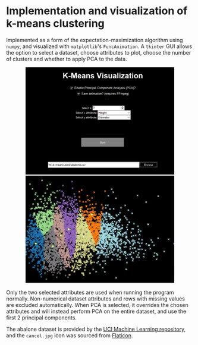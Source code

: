# Implementation and visualization of k-means clustering
Implemented as a form of the expectation-maximization algorithm using ``numpy``, and visualized with ``matplotlib``'s ``FuncAnimation``. A ``tkinter`` GUI allows the option to select a dataset, choose attributes to plot, choose the number of clusters and whether to apply PCA to the data.
<p align="center">
<img src="img_menu.png" width="400" height="289">
<img src="img_visualization.gif" width="400" height="289">
</p>

Only the two selected attributes are used when running the program normally. Non-numerical dataset attributes and rows with missing values are excluded automatically. When PCA is selected, it overrides the chosen attributes and will instead perform PCA on the entire dataset, and use the first 2 principal components.


The abalone dataset is provided by the <a href="https://archive.ics.uci.edu/ml/datasets/abalone" >UCI Machine Learning repository</a>, and the ``cancel.jpg`` icon was sourced from <a href="https://www.flaticon.com/free-icons/close" title="close icons">Flaticon</a>.
